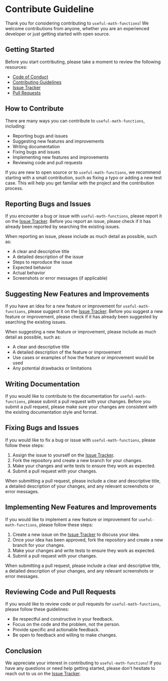# Contribute Guideline

Thank you for considering contributing to `useful-math-functions`! We welcome
contributions from anyone, whether you are an experienced developer or just
getting started with open source.

## Getting Started

Before you start contributing, please take a moment to review the following
resources:

- [Code of Conduct](CODE_OF_CONDUCT.md)
- [Contributing Guidelines](CONTRIBUTING.md)
- [Issue Tracker](https://github.com/Anselmoo/useful-math-functions/issues)
- [Pull Requests](https://github.com/Anselmoo/useful-math-functions/pulls)

## How to Contribute

There are many ways you can contribute to `useful-math-functions`, including:

- Reporting bugs and issues
- Suggesting new features and improvements
- Writing documentation
- Fixing bugs and issues
- Implementing new features and improvements
- Reviewing code and pull requests

If you are new to open source or to `useful-math-functions`, we recommend
starting with a small contribution, such as fixing a typo or adding a new test
case. This will help you get familiar with the project and the contribution
process.

## Reporting Bugs and Issues

If you encounter a bug or issue with `useful-math-functions`, please report it
on the
[Issue Tracker](https://github.com/Anselmoo/useful-math-functions/issues).
Before you report an issue, please check if it has already been reported by
searching the existing issues.

When reporting an issue, please include as much detail as possible, such as:

- A clear and descriptive title
- A detailed description of the issue
- Steps to reproduce the issue
- Expected behavior
- Actual behavior
- Screenshots or error messages (if applicable)

## Suggesting New Features and Improvements

If you have an idea for a new feature or improvement for
`useful-math-functions`, please suggest it on the
[Issue Tracker](https://github.com/Anselmoo/useful-math-functions/issues).
Before you suggest a new feature or improvement, please check if it has already
been suggested by searching the existing issues.

When suggesting a new feature or improvement, please include as much detail as
possible, such as:

- A clear and descriptive title
- A detailed description of the feature or improvement
- Use cases or examples of how the feature or improvement would be used
- Any potential drawbacks or limitations

## Writing Documentation

If you would like to contribute to the documentation for
`useful-math-functions`, please submit a pull request with your changes. Before
you submit a pull request, please make sure your changes are consistent with the
existing documentation style and format.

## Fixing Bugs and Issues

If you would like to fix a bug or issue with `useful-math-functions`, please
follow these steps:

1. Assign the issue to yourself on the
   [Issue Tracker](https://github.com/Anselmoo/useful-math-functions/issues).
2. Fork the repository and create a new branch for your changes.
3. Make your changes and write tests to ensure they work as expected.
4. Submit a pull request with your changes.

When submitting a pull request, please include a clear and descriptive title, a
detailed description of your changes, and any relevant screenshots or error
messages.

## Implementing New Features and Improvements

If you would like to implement a new feature or improvement for
`useful-math-functions`, please follow these steps:

1. Create a new issue on the
   [Issue Tracker](https://github.com/Anselmoo/useful-math-functions/issues) to
   discuss your idea.
2. Once your idea has been approved, fork the repository and create a new branch
   for your changes.
3. Make your changes and write tests to ensure they work as expected.
4. Submit a pull request with your changes.

When submitting a pull request, please include a clear and descriptive title, a
detailed description of your changes, and any relevant screenshots or error
messages.

## Reviewing Code and Pull Requests

If you would like to review code or pull requests for `useful-math-functions`,
please follow these guidelines:

- Be respectful and constructive in your feedback.
- Focus on the code and the problem, not the person.
- Provide specific and actionable feedback.
- Be open to feedback and willing to make changes.

## Conclusion

We appreciate your interest in contributing to `useful-math-functions`! If you
have any questions or need help getting started, please don't hesitate to reach
out to us on the
[Issue Tracker](https://github.com/Anselmoo/useful-math-functions/issues).
